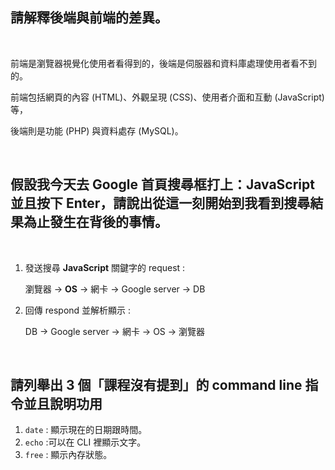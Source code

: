 ## 請解釋後端與前端的差異。

<br />

前端是瀏覽器視覺化使用者看得到的，後端是伺服器和資料庫處理使用者看不到的。

前端包括網頁的內容 (HTML)、外觀呈現 (CSS)、使用者介面和互動 (JavaScript) 等，

後端則是功能 (PHP) 與資料處存 (MySQL)。

<br />

## 假設我今天去 Google 首頁搜尋框打上：JavaScript 並且按下 Enter，請說出從這一刻開始到我看到搜尋結果為止發生在背後的事情。

<br />

1. 發送搜尋 **JavaScript** 關鍵字的 request :

   瀏覽器 &rarr; **OS** &rarr; 網卡 &rarr; Google server &rarr; DB

2. 回傳 respond 並解析顯示 :

      DB &rarr; Google server &rarr; 網卡 &rarr; OS &rarr; 瀏覽器

<br />

## 請列舉出 3 個「課程沒有提到」的 command line 指令並且說明功用



1. `date` : 顯示現在的日期跟時間。
2. `echo` :可以在 CLI 裡顯示文字。
3. `free` : 顯示內存狀態。